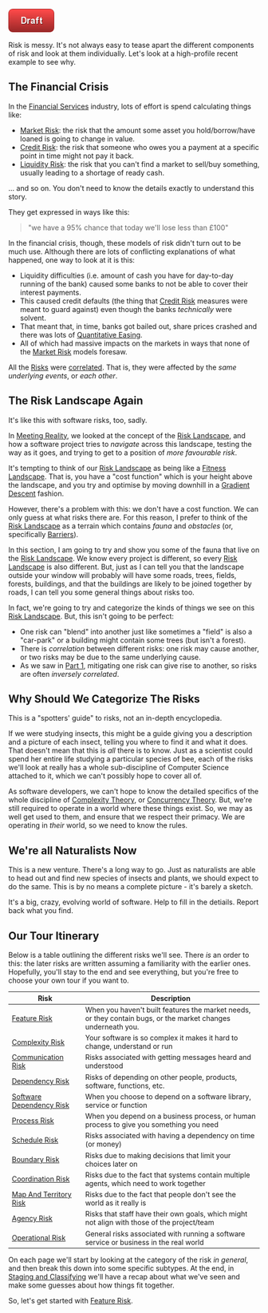 ![Draft](images/state/draft.png)

Risk is messy.  It's not always easy to tease apart the different components of risk and look at them individually.  Let's look at a high-profile recent example to see why.

## The Financial Crisis

In the [Financial Services](https://en.wikipedia.org/wiki/Financial_services) industry, lots of effort is spend calculating things like:
- [Market Risk](https://en.wikipedia.org/wiki/Market_risk):  the risk that the amount some asset you hold/borrow/have loaned is going to change in value.
- [Credit Risk](https://en.wikipedia.org/wiki/Credit_risk):  the risk that someone who owes you a payment at a specific point in time might not pay it back.
- [Liquidity Risk](https://en.wikipedia.org/wiki/Liquidity_risk): the risk that you can't find a market to sell/buy something, usually leading to a shortage of ready cash.

... and so on.  You don't need to know the details exactly to understand this story.

They get expressed in ways like this:  

> "we have a 95% chance that today we'll lose less than £100"

In the financial crisis, though, these models of risk didn't turn out to be much use.   Although there are lots of conflicting explanations of what happened, one way to look at it is this:
 - Liquidity difficulties (i.e. amount of cash you have for day-to-day running of the bank) caused some banks to not be able to cover their interest payments.
 - This caused credit defaults (the thing that [Credit Risk](https://en.wikipedia.org/wiki/Credit_risk) measures were meant to guard against) even though the banks _technically_ were solvent.
 - That meant that, in time, banks got bailed out, share prices crashed and there was lots of [Quantitative Easing](https://en.wikipedia.org/wiki/Quantitative_easing).  
 - All of which had massive impacts on the markets in ways that none of the [Market Risk](https://en.wikipedia.org/wiki/Market_risk) models foresaw.

All the [Risks](Glossary#Risk) were [correlated](https://www.investopedia.com/terms/c/correlation.asp).  That is, they were affected by the _same underlying events_, or _each other_.

## The Risk Landscape Again

It's like this with software risks, too, sadly.  

In [Meeting Reality](Meeting-Reality), we looked at the concept of the [Risk Landscape](Risk-Landscape), and how a software project tries to _navigate_ across this landscape, testing the way as it goes, and trying to get to a position of _more favourable risk_.

It's tempting to think of our [Risk Landscape](Risk-Landscape) as being like a [Fitness Landscape](https://en.wikipedia.org/wiki/Fitness_landscape).  That is, you have a "cost function" which is your height above the landscape, and you try and optimise by moving downhill in a [Gradient Descent](https://en.wikipedia.org/wiki/Gradient_descent) fashion.  

However, there's a problem with this:  we don't have a cost function.  We can only guess at what risks there are.  For this reason, I prefer to think of the [Risk Landscape](Risk-Landscape) as a terrain which contains _fauna_ and _obstacles_ (or, specifically [Barriers](Barrier-Risk)).

In this section, I am going to try and show you some of the fauna that live on the [Risk Landscape](Risk-Landscape).  We know every project is different, so every [Risk Landscape](Risk-Landscape) is also different.  But, just as I can tell you that the landscape outside your window will probably will have some roads, trees, fields, forests, buildings, and that the buildings are likely to be joined together by roads, I can tell you some general things about risks too.

In fact, we're going to try and categorize the kinds of things we see on this [Risk Landscape](Risk-Landscape).  But, this isn't going to be perfect: 
 - One risk can "blend" into another just like sometimes a "field" is also a "car-park" or a building might contain some trees (but isn't a forest).   
 - There is _correlation_ between different risks:  one risk may cause another, or two risks may be due to the same underlying cause.  
 - As we saw in [Part 1](Home#Part-1-Introduction), mitigating one risk can give rise to another, so risks are often _inversely correlated_.

## Why Should We Categorize The Risks

This is a "spotters' guide" to risks, not an in-depth encyclopedia.  

If we were studying insects, this might be a guide giving you a description and a picture of each insect, telling you where to find it and what it does.   That doesn't mean that this is _all_ there is to know.  Just as a scientist could spend her entire life studying a particular species of bee, each of the risks we'll look at really has a whole sub-discipline of Computer Science attached to it, which we can't possibly hope to cover all of.  

As software developers, we can't hope to know the detailed specifics of the whole discipline of [Complexity Theory](), or [Concurrency Theory]().  But, we're still required to operate in a world where these things exist.  So, we may as well get used to them, and ensure that we respect their primacy.  We are operating in _their_ world, so we need to know the rules.

## We're all Naturalists Now

This is a new venture.  There's a long way to go.  Just as naturalists are able to head out and find new species of insects and plants, we should expect to do the same.  This is by no means a complete picture - it's barely a sketch.   

It's a big, crazy, evolving world of software.  Help to fill in the detiails.   Report back what you find.

## Our Tour Itinerary

Below is a table outlining the different risks we'll see.  There _is_ an order to this:  the later risks are written assuming a familiarity with the earlier ones.  Hopefully, you'll stay to the end and see everything, but you're free to choose your own tour if you want to.

|Risk                                                |          Description           |      
|----------------------------------------------------|--------------------------|
|[Feature Risk](Feature-Risk)                        |When you haven't built features the market needs, or they contain bugs, or the market changes underneath you.       |
|[Complexity Risk](Complexity-Risk)                  |Your software is so complex it makes it hard to change, understand or run             |        
|[Communication Risk](Communication-Risk)            |Risks associated with getting messages heard and understood|             
|[Dependency Risk](Dependency-Risk)                  |Risks of depending on other people, products, software, functions, etc.|  
|[Software Dependency Risk](Software-Dependency-Risk)|When you choose to depend on a software library, service or function|    
|[Process Risk](Process-Risk)                        |When you depend on a business process, or human process to give you something you need|
|[Schedule Risk](Schedule-Risk)                      |Risks associated with having a dependency on time (or money)|    
|[Boundary Risk](Boundary-Risk)                      |Risks due to making decisions that limit your choices later on|            
|[Coordination Risk](Coordination-Risk)              |Risks due to the fact that systems contain multiple agents, which need to work together|       
|[Map And Territory Risk](Map-And-Territory-Risk)    |Risks due to the fact that people don't see the world as it really is|  
|[Agency Risk](Agency-Risk)                          |Risks that staff have their own goals, which might not align with those of the project/team|
|[Operational Risk](Production-Risk)                 |General risks associated with running a software service or business in the real world|
       
On each page we'll start by looking at the category of the risk _in general_, and then break this down into some specific subtypes.  At the end, in [Staging and Classifying](Staging-And-Classifying) we'll have a recap about what we've seen and make some guesses about how things fit together.                                                          

So, let's get started with [Feature Risk](Feature-Risk).
